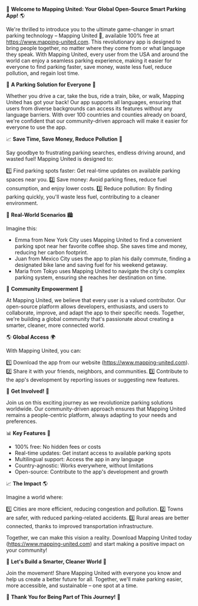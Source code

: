 🚀 **Welcome to Mapping United: Your Global Open-Source Smart Parking App!** 🌎

We're thrilled to introduce you to the ultimate game-changer in smart parking technology – Mapping United 🤩, available 100% free at https://www.mapping-united.com. This revolutionary app is designed to bring people together, no matter where they come from or what language they speak. With Mapping United, every user from the USA and around the world can enjoy a seamless parking experience, making it easier for everyone to find parking faster, save money, waste less fuel, reduce pollution, and regain lost time.

🌟 **A Parking Solution for Everyone** 🌈

Whether you drive a car, take the bus, ride a train, bike, or walk, Mapping United has got your back! Our app supports all languages, ensuring that users from diverse backgrounds can access its features without any language barriers. With over 100 countries and counties already on board, we're confident that our community-driven approach will make it easier for everyone to use the app.

📈 **Save Time, Save Money, Reduce Pollution** 💸

Say goodbye to frustrating parking searches, endless driving around, and wasted fuel! Mapping United is designed to:

1️⃣ Find parking spots faster: Get real-time updates on available parking spaces near you.
2️⃣ Save money: Avoid parking fines, reduce fuel consumption, and enjoy lower costs.
3️⃣ Reduce pollution: By finding parking quickly, you'll waste less fuel, contributing to a cleaner environment.

🌊 **Real-World Scenarios** 🏙️

Imagine this:

* Emma from New York City uses Mapping United to find a convenient parking spot near her favorite coffee shop. She saves time and money, reducing her carbon footprint.
* Juan from Mexico City uses the app to plan his daily commute, finding a designated bike lane and saving fuel for his weekend getaway.
* Maria from Tokyo uses Mapping United to navigate the city's complex parking system, ensuring she reaches her destination on time.

🌟 **Community Empowerment** 🤝

At Mapping United, we believe that every user is a valued contributor. Our open-source platform allows developers, enthusiasts, and users to collaborate, improve, and adapt the app to their specific needs. Together, we're building a global community that's passionate about creating a smarter, cleaner, more connected world.

🌎 **Global Access** 🌍

With Mapping United, you can:

1️⃣ Download the app from our website (https://www.mapping-united.com).
2️⃣ Share it with your friends, neighbors, and communities.
3️⃣ Contribute to the app's development by reporting issues or suggesting new features.

🎉 **Get Involved!** 🤝

Join us on this exciting journey as we revolutionize parking solutions worldwide. Our community-driven approach ensures that Mapping United remains a people-centric platform, always adapting to your needs and preferences.

📊 **Key Features** 🚀

* 100% free: No hidden fees or costs
* Real-time updates: Get instant access to available parking spots
* Multilingual support: Access the app in any language
* Country-agnostic: Works everywhere, without limitations
* Open-source: Contribute to the app's development and growth

📈 **The Impact** 🌎

Imagine a world where:

1️⃣ Cities are more efficient, reducing congestion and pollution.
2️⃣ Towns are safer, with reduced parking-related accidents.
3️⃣ Rural areas are better connected, thanks to improved transportation infrastructure.

Together, we can make this vision a reality. Download Mapping United today (https://www.mapping-united.com) and start making a positive impact on your community!

🎉 **Let's Build a Smarter, Cleaner World** 🌟

Join the movement! Share Mapping United with everyone you know and help us create a better future for all. Together, we'll make parking easier, more accessible, and sustainable – one spot at a time.

💚 **Thank You for Being Part of This Journey!** 🙏